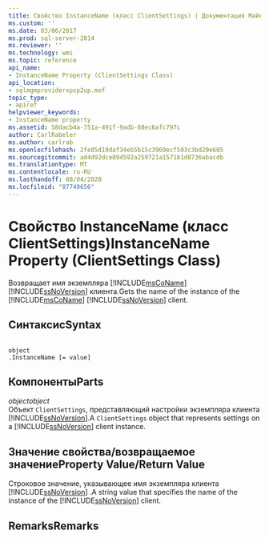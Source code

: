 ```yaml
---
title: Свойство InstanceName (класс ClientSettings) | Документация Майкрософт
ms.custom: ''
ms.date: 03/06/2017
ms.prod: sql-server-2014
ms.reviewer: ''
ms.technology: wmi
ms.topic: reference
api_name:
- InstanceName Property (ClientSettings Class)
api_location:
- sqlmgmproviderxpsp2up.mof
topic_type:
- apiref
helpviewer_keywords:
- InstanceName property
ms.assetid: 58dacb4a-751a-491f-9adb-88ec6afc797c
author: CarlRabeler
ms.author: carlrab
ms.openlocfilehash: 2fe85d19daf34eb5b15c3969ecf503c3bd20e605
ms.sourcegitcommit: ad4d92dce894592a259721a1571b1d8736abacdb
ms.translationtype: MT
ms.contentlocale: ru-RU
ms.lasthandoff: 08/04/2020
ms.locfileid: "87749656"
---
```

# <a name="instancename-property-clientsettings-class"></a><span data-ttu-id="8f931-102">Свойство InstanceName (класс ClientSettings)</span><span class="sxs-lookup"><span data-stu-id="8f931-102">InstanceName Property (ClientSettings Class)</span></span>
  <span data-ttu-id="8f931-103">Возвращает имя экземпляра [!INCLUDE[msCoName](../../includes/msconame-md.md)] [!INCLUDE[ssNoVersion](../../includes/ssnoversion-md.md)] клиента.</span><span class="sxs-lookup"><span data-stu-id="8f931-103">Gets the name of the instance of the [!INCLUDE[msCoName](../../includes/msconame-md.md)] [!INCLUDE[ssNoVersion](../../includes/ssnoversion-md.md)] client.</span></span>  
  
## <a name="syntax"></a><span data-ttu-id="8f931-104">Синтаксис</span><span class="sxs-lookup"><span data-stu-id="8f931-104">Syntax</span></span>  
  
```  
  
object  
.InstanceName [= value]  
```  
  
## <a name="parts"></a><span data-ttu-id="8f931-105">Компоненты</span><span class="sxs-lookup"><span data-stu-id="8f931-105">Parts</span></span>  
 <span data-ttu-id="8f931-106">*object*</span><span class="sxs-lookup"><span data-stu-id="8f931-106">*object*</span></span>  
 <span data-ttu-id="8f931-107">Объект `ClientSettings`, представляющий настройки экземпляра клиента [!INCLUDE[ssNoVersion](../../includes/ssnoversion-md.md)].</span><span class="sxs-lookup"><span data-stu-id="8f931-107">A `ClientSettings` object that represents settings on a [!INCLUDE[ssNoVersion](../../includes/ssnoversion-md.md)] client instance.</span></span>  
  
## <a name="property-valuereturn-value"></a><span data-ttu-id="8f931-108">Значение свойства/возвращаемое значение</span><span class="sxs-lookup"><span data-stu-id="8f931-108">Property Value/Return Value</span></span>  
 <span data-ttu-id="8f931-109">Строковое значение, указывающее имя экземпляра клиента [!INCLUDE[ssNoVersion](../../includes/ssnoversion-md.md)] .</span><span class="sxs-lookup"><span data-stu-id="8f931-109">A string value that specifies the name of the instance of the [!INCLUDE[ssNoVersion](../../includes/ssnoversion-md.md)] client.</span></span>  
  
## <a name="remarks"></a><span data-ttu-id="8f931-110">Remarks</span><span class="sxs-lookup"><span data-stu-id="8f931-110">Remarks</span></span>  
  
